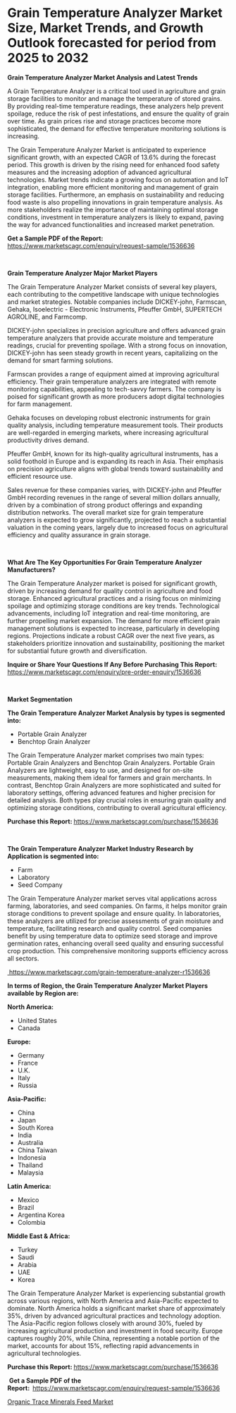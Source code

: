 <p><h1>Grain Temperature Analyzer Market Size, Market Trends, and Growth Outlook forecasted for period from 2025 to 2032</h1></p><p><strong>Grain Temperature Analyzer Market Analysis and Latest Trends</strong></p>
<p><p>A Grain Temperature Analyzer is a critical tool used in agriculture and grain storage facilities to monitor and manage the temperature of stored grains. By providing real-time temperature readings, these analyzers help prevent spoilage, reduce the risk of pest infestations, and ensure the quality of grain over time. As grain prices rise and storage practices become more sophisticated, the demand for effective temperature monitoring solutions is increasing.</p><p>The Grain Temperature Analyzer Market is anticipated to experience significant growth, with an expected CAGR of 13.6% during the forecast period. This growth is driven by the rising need for enhanced food safety measures and the increasing adoption of advanced agricultural technologies. Market trends indicate a growing focus on automation and IoT integration, enabling more efficient monitoring and management of grain storage facilities. Furthermore, an emphasis on sustainability and reducing food waste is also propelling innovations in grain temperature analysis. As more stakeholders realize the importance of maintaining optimal storage conditions, investment in temperature analyzers is likely to expand, paving the way for advanced functionalities and increased market penetration.</p></p>
<p><strong>Get a Sample PDF of the Report:&nbsp;</strong> <a href="https://www.marketscagr.com/enquiry/request-sample/1536636?utm_campaign=3228&utm_medium=2&utm_source=Github&utm_content=ia&utm_term=30032025&utm_id=grain-temperature-analyzer">https://www.marketscagr.com/enquiry/request-sample/1536636</a></p>
<p>&nbsp;</p>
<p><strong>Grain Temperature Analyzer Major Market Players</strong></p>
<p><p>The Grain Temperature Analyzer Market consists of several key players, each contributing to the competitive landscape with unique technologies and market strategies. Notable companies include DICKEY-john, Farmscan, Gehaka, Isoelectric - Electronic Instruments, Pfeuffer GmbH, SUPERTECH AGROLINE, and Farmcomp.</p><p>DICKEY-john specializes in precision agriculture and offers advanced grain temperature analyzers that provide accurate moisture and temperature readings, crucial for preventing spoilage. With a strong focus on innovation, DICKEY-john has seen steady growth in recent years, capitalizing on the demand for smart farming solutions.</p><p>Farmscan provides a range of equipment aimed at improving agricultural efficiency. Their grain temperature analyzers are integrated with remote monitoring capabilities, appealing to tech-savvy farmers. The company is poised for significant growth as more producers adopt digital technologies for farm management.</p><p>Gehaka focuses on developing robust electronic instruments for grain quality analysis, including temperature measurement tools. Their products are well-regarded in emerging markets, where increasing agricultural productivity drives demand.</p><p>Pfeuffer GmbH, known for its high-quality agricultural instruments, has a solid foothold in Europe and is expanding its reach in Asia. Their emphasis on precision agriculture aligns with global trends toward sustainability and efficient resource use.</p><p>Sales revenue for these companies varies, with DICKEY-john and Pfeuffer GmbH recording revenues in the range of several million dollars annually, driven by a combination of strong product offerings and expanding distribution networks. The overall market size for grain temperature analyzers is expected to grow significantly, projected to reach a substantial valuation in the coming years, largely due to increased focus on agricultural efficiency and quality assurance in grain storage.</p></p>
<p>&nbsp;</p>
<p><strong>What Are The Key Opportunities For Grain Temperature Analyzer Manufacturers?</strong></p>
<p><p>The Grain Temperature Analyzer market is poised for significant growth, driven by increasing demand for quality control in agriculture and food storage. Enhanced agricultural practices and a rising focus on minimizing spoilage and optimizing storage conditions are key trends. Technological advancements, including IoT integration and real-time monitoring, are further propelling market expansion. The demand for more efficient grain management solutions is expected to increase, particularly in developing regions. Projections indicate a robust CAGR over the next five years, as stakeholders prioritize innovation and sustainability, positioning the market for substantial future growth and diversification.</p></p>
<p><strong>Inquire or Share Your Questions If Any Before Purchasing This Report:</strong> <a href="https://www.marketscagr.com/enquiry/pre-order-enquiry/1536636?utm_campaign=3228&utm_medium=2&utm_source=Github&utm_content=ia&utm_term=30032025&utm_id=grain-temperature-analyzer">https://www.marketscagr.com/enquiry/pre-order-enquiry/1536636</a></p>
<p>&nbsp;</p>
<p><strong>Market Segmentation</strong></p>
<p><strong>The Grain Temperature Analyzer Market Analysis by types is segmented into:</strong></p>
<p><ul><li>Portable Grain Analyzer</li><li>Benchtop Grain Analyzer</li></ul></p>
<p><p>The Grain Temperature Analyzer market comprises two main types: Portable Grain Analyzers and Benchtop Grain Analyzers. Portable Grain Analyzers are lightweight, easy to use, and designed for on-site measurements, making them ideal for farmers and grain merchants. In contrast, Benchtop Grain Analyzers are more sophisticated and suited for laboratory settings, offering advanced features and higher precision for detailed analysis. Both types play crucial roles in ensuring grain quality and optimizing storage conditions, contributing to overall agricultural efficiency.</p></p>
<p><strong>Purchase this Report:&nbsp;</strong><a href="https://www.marketscagr.com/purchase/1536636?utm_campaign=3228&utm_medium=2&utm_source=Github&utm_content=ia&utm_term=30032025&utm_id=grain-temperature-analyzer">https://www.marketscagr.com/purchase/1536636</a></p>
<p>&nbsp;</p>
<p><strong>The Grain Temperature Analyzer Market Industry Research by Application is segmented into:</strong></p>
<p><ul><li>Farm</li><li>Laboratory</li><li>Seed Company</li></ul></p>
<p><p>The Grain Temperature Analyzer market serves vital applications across farming, laboratories, and seed companies. On farms, it helps monitor grain storage conditions to prevent spoilage and ensure quality. In laboratories, these analyzers are utilized for precise assessments of grain moisture and temperature, facilitating research and quality control. Seed companies benefit by using temperature data to optimize seed storage and improve germination rates, enhancing overall seed quality and ensuring successful crop production. This comprehensive monitoring supports efficiency across all sectors.</p></p>
<p><a href="https://www.marketscagr.com/grain-temperature-analyzer-r1536636?utm_campaign=3228&utm_medium=2&utm_source=Github&utm_content=ia&utm_term=30032025&utm_id=grain-temperature-analyzer">&nbsp;https://www.marketscagr.com/grain-temperature-analyzer-r1536636</a></p>
<p><strong>In terms of Region, the Grain Temperature Analyzer Market Players available by Region are:</strong></p>
<p>
    <p> <strong> North America: </strong>
        <ul>
            <li>United States</li>
            <li>Canada</li>
        </ul>
        </p> 
    <p> <strong> Europe: </strong>
        <ul>
            <li>Germany</li>
            <li>France</li>
            <li>U.K.</li>
            <li>Italy</li>
            <li>Russia</li>
        </ul>
        </p> 
    <p> <strong> Asia-Pacific: </strong>
        <ul>
            <li>China</li>
            <li>Japan</li>
            <li>South Korea</li>
            <li>India</li>
            <li>Australia</li>
            <li>China Taiwan</li>
            <li>Indonesia</li>
            <li>Thailand</li>
            <li>Malaysia</li>
        </ul>
        </p> 
    <p> <strong> Latin America: </strong>
        <ul>
            <li>Mexico</li>
            <li>Brazil</li>
            <li>Argentina Korea</li>
            <li>Colombia</li>
        </ul>
        </p> 
    <p> <strong> Middle East & Africa: </strong>
        <ul>
            <li>Turkey</li>
            <li>Saudi</li>
            <li>Arabia</li>
            <li>UAE</li>
            <li>Korea</li>
        </ul>
    </p>
    </p>
<p><p>The Grain Temperature Analyzer Market is experiencing substantial growth across various regions, with North America and Asia-Pacific expected to dominate. North America holds a significant market share of approximately 35%, driven by advanced agricultural practices and technology adoption. The Asia-Pacific region follows closely with around 30%, fueled by increasing agricultural production and investment in food security. Europe captures roughly 20%, while China, representing a notable portion of the market, accounts for about 15%, reflecting rapid advancements in agricultural technologies.</p></p>
<p><strong>Purchase this Report: </strong><a href="https://www.marketscagr.com/purchase/1536636?utm_campaign=3228&utm_medium=2&utm_source=Github&utm_content=ia&utm_term=30032025&utm_id=grain-temperature-analyzer">https://www.marketscagr.com/purchase/1536636</a></p>
<p>&nbsp;<strong>Get a Sample PDF of the Report:&nbsp;&nbsp;</strong><a href="https://www.marketscagr.com/enquiry/request-sample/1536636?utm_campaign=3228&utm_medium=2&utm_source=Github&utm_content=ia&utm_term=30032025&utm_id=grain-temperature-analyzer">https://www.marketscagr.com/enquiry/request-sample/1536636</a></p>
<p><strong></strong></p>
<p><p><a href="https://github.com/shrebasokib/Market-Research-Report-List-1/blob/main/organic-trace-minerals-feed-market.md?utm_campaign=3228&utm_medium=2&utm_source=Github&utm_content=ia&utm_term=30032025&utm_id=grain-temperature-analyzer">Organic Trace Minerals Feed Market</a></p></p>